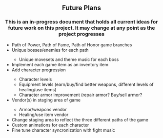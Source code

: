 <h2 align='center'>Future Plans</h3>
<p>
<h3 align='center'>This is an in-progress document that holds all current ideas for future work on this project. It may change at any point as the project progresses</h3>
<ul>
<li>Path of Power, Path of Fame, Path of Honor game branches</li>
<li>Unique bosses/enemies for each path</li>
<ul>
<li>Unique movesets and theme music for each boss</li>
</ul>
<li>Implement each game item as an inventory item</li>
<li>Add character progression</li>
<ul>
<li>Character levels</li>
<li>Equipment levels (earn/buy/find better weapons, different levels of healing/use items)</li>
<li>Character armor improvement (repair armor? Buy/sell armor?</li>
</ul>
<li>Vendor(s) in staging area of game</li>
<ul>
<li>Armor/weapons vendor</li>
<li>Healing/use item vendor</li>
</ul>
<li>Change staging area to reflect the three different paths of the game</li>
<li>Custom animations for each character</li>
<li>Fine tune character syncronization with fight music</li>
</ul>